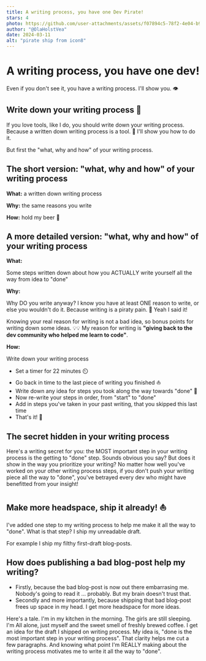 ```yaml
---
title: A writing process, you have one Dev Pirate!
stars: 4
photo: https://github.com/user-attachments/assets/f07894c5-78f2-4e04-b942-da00a926f0d6
author: "@OlaHolstVea"
date: 2024-03-11
alt: "pirate ship from icon8"
---
```


# A writing process, you have one dev!

Even if you don't see it, you have a writing process. I'll show you. 👁️

## Write down your writing process 🔧

If you love tools, like I do, you should write down your writing process. Because a written down writing process is a tool. 🔧 I'll show you how to do it.

But first the "what, why and how" of your writing process.

## The short version: "what, why and how" of your writing process

**What:** a written down writing process

**Why:** the same reasons you write

**How:** hold my beer 🍺

## A more detailed version: "what, why and how" of your writing process

**What:**

Some steps written down about how you ACTUALLY write yourself all the way from idea to "done"

**Why:**

Why DO you write anyway? I know you have at least ONE reason to write, or else you wouldn't do it. Because writing is a piraty pain. 🤮 Yeah I said it!

Knowing your real reason for writing is not a bad idea, so bonus points for writing down some ideas. 💡💡 My reason for writing is **"giving back to the dev community who helped me learn to code"**.

**How:**

Write down your writing process

- Set a timer for 22 minutes ⏲️
- Go back in time to the last piece of writing you finished ⛵
- Write down any idea for steps you took along the way towards "done" 📖
- Now re-write your steps in order, from "start" to "done"
- Add in steps you've taken in your past writing, that you skipped this last time
- That's it! 🥳

## The secret hidden in your writing process

Here's a writing secret for you: the MOST important step in your writing process is the getting to "done" step. Sounds obvious you say? But does it show in the way you prioritize your writing? No matter how well you've worked on your other writing process steps, if you don't push your writing piece all the way to "done", you've betrayed every dev who might have benefitted from your insight!

## Make more headspace, ship it already! ⛵

[](./gummy-pirate-boat.png)

I've added one step to my writing process to help me make it all the way to "done". What is that step? I ship my unreadable draft.

For example I ship my filthy first-draft blog-posts.

## How does publishing a bad blog-post help my writing?

- Firstly, because the bad blog-post is now out there embarrasing me. Nobody's going to read it ... probably. But my brain doesn't trust that.
- Secondly and more importantly, because shipping that bad blog-post frees up space in my head. I get more headspace for more ideas.

Here's a tale. I'm in my kitchen in the morning. The girls are still sleeping. I'm All alone, just myself and the sweet smell of freshly brewed coffee. I get an idea for the draft I shipped on writing process. My idea is, "done is the most important step in your writing process". That clarity helps me cut a few paragraphs. And knowing what point I'm REALLY making about the writing process motivates me to write it all the way to "done".
